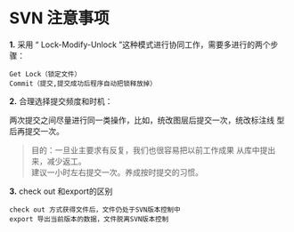 # SVN 注意事项

**1.** 采用 “ Lock-Modify-Unlock ”这种模式进行协同工作，需要多进行的两个步骤：

```
Get Lock（锁定文件）  
Commit（提交,提交成功后程序自动把锁释放掉）   
```

**2.** 合理选择提交频度和时机：

两次提交之间尽量进行同一类操作，比如，统改图层后提交一次，统改标注线 型后再提交一次。

> 目的：一旦业主要求有反复，我们也很容易把以前工作成果 从库中提出来，减少返工。 		
建议一小时左右提交一次。养成按时提交的习惯。
   
**3.** check out 和export的区别 

```
check out 方式获得文件后，文件仍处于SVN版本控制中
export 导出当前版本的数据，文件脱离SVN版本控制
```